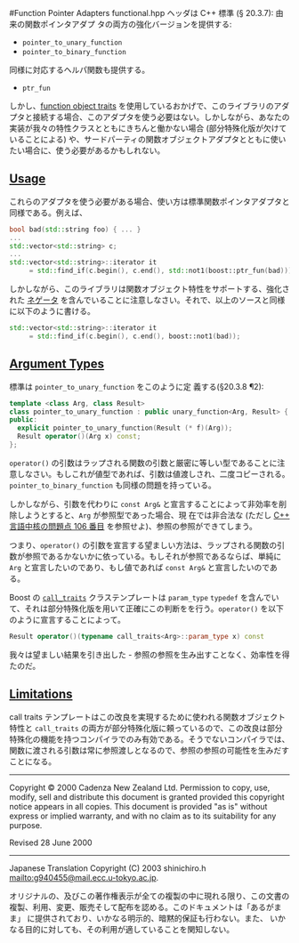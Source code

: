 #Function Pointer Adapters
functional.hpp ヘッダは C++ 標準 (§ 20.3.7): 由来の関数ポインタアダプ タの両方の強化バージョンを提供する:

- `pointer_to_unary_function`
- `pointer_to_binary_function`

同様に対応するヘルパ関数も提供する。

- `ptr_fun`

しかし、[function object traits](function_traits.md) を使用しているおかげで、このライブラリのアダプタと接続する場合、このアダプタを使う必要はない。しかしながら、あなたの実装が我々の特性クラスとともにきちんと働かない場合 (部分特殊化版が欠けていることによる) や、サードパーティの関数オブジェクトアダプタとともに使いたい場合に、使う必要があるかもしれない。


## <a name="usage" href="#usage">Usage</a>
これらのアダプタを使う必要がある場合、使い方は標準関数ポインタアダプタと同様である。例えば、

```cpp
bool bad(std::string foo) { ... }
...
std::vector<std::string> c;
...
std::vector<std::string>::iterator it
     = std::find_if(c.begin(), c.end(), std::not1(boost::ptr_fun(bad)));
```

しかしながら、このライブラリは関数オブジェクト特性をサポートする、強化された [ネゲータ](negators.md) を含んでいることに注意しなさい。それで、以上のソースと同様に以下のように書ける。

```cpp
std::vector<std::string>::iterator it
     = std::find_if(c.begin(), c.end(), boost::not1(bad));
```


## <a name="arguments" href="#arguments">Argument Types</a>
標準は `pointer_to_unary_function` をこのように定 義する(§20.3.8 ¶2):

```cpp
template <class Arg, class Result>
class pointer_to_unary_function : public unary_function<Arg, Result> {
public:
  explicit pointer_to_unary_function(Result (* f)(Arg));
  Result operator()(Arg x) const;
};
```

`operator()` の引数はラップされる関数の引数と厳密に等しい型であることに注意しなさい。もしこれが値型であれば、引数は値渡しされ、二度コピーされる。`pointer_to_binary_function` も同様の問題を持っている。

しかしながら、引数を代わりに `const Arg&` と宣言することによって非効率を削除しようとすると、`Arg` が参照型であった場合、現 在では非合法な (ただし [C++ 言語中核の問題点 106 番目](http://www.open-std.org/jtc1/sc22/wg21/docs/cwg_defects.html#106) を参照せよ)、参照の参照ができてしまう。

つまり、`operator()` の引数を宣言する望ましい方法は、ラップされる関数の引数が参照であるかないかに依っている。もしそれが参照であるならば、単純に `Arg` と宣言したいのであり、もし値であれば `const Arg&` と宣言したいのである。

Boost の [`call_traits`](../utility/call_traits.md.nolink) クラステンプレートは `param_type` `typedef` を含んでいて、それは部分特殊化版を用いて正確にこの判断をを行う。`operator()` を以下のように宣言することによって。

```cpp
Result operator()(typename call_traits<Arg>::param_type x) const
```

我々は望ましい結果を引き出した - 参照の参照を生み出すことなく、効率性を得たのだ。


## <a name="limitations" href="#limitations">Limitations</a>
call traits テンプレートはこの改良を実現するために使われる関数オブジェクト特性と `call_traits` の両方が部分特殊化版に頼っているので、この改良は部分特殊化の機能を持つコンパイラでのみ有効である。そうでないコンパイラでは、関数に渡される引数は常に参照渡しとなるので、参照の参照の可能性を生みだすことになる。


***
Copyright © 2000 Cadenza New Zealand Ltd. Permission to copy, use, modify, sell and distribute this document is granted provided this copyright notice appears in all copies. This document is provided "as is" without express or implied warranty, and with no claim as to its suitability for any purpose.

Revised 28 June 2000


***
Japanese Translation Copyright (C) 2003 shinichiro.h <mailto:g940455@mail.ecc.u-tokyo.ac.jp>.

オリジナルの、及びこの著作権表示が全ての複製の中に現れる限り、この文書の 複製、利用、変更、販売そして配布を認める。このドキュメントは「あるがまま」 に提供されており、いかなる明示的、暗黙的保証も行わない。また、 いかなる目的に対しても、その利用が適していることを関知しない。
